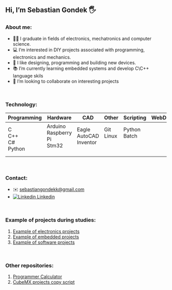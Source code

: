 
##  Hi, I’m Sebastian Gondek 🖐️

### About me:
- 👨‍🎓 I graduate in fields of electronics, mechatronics and computer science.
- 💻 I’m interested in DIY projects associated with programming, electronics and mechanics.
- 🔧 I like designing, programming and building new devices.  
- 📚 I’m currently learning embedded systems and develop C\C++ language skils
- 👀 I’m looking to collaborate on interesting projects

<br>

### Technology:

| Programming | Hardware | CAD | Other | Scripting | WebDev | Simulation |
|-------------|----------|-----|-------|---------- |--------|------------|
|C <br> C++ <br> C# <br> Python|Arduino <br> Raspberry Pi <br> Stm32 <br><br>|Eagle <br> AutoCAD <br> Inventor <br><br>|Git <br> Linux <br><br><br>|Python <br> Batch <br><br><br>|

<br>

### Contact: 
- ✉️ sebastiangondekk@gmail.com
- [![Linkedin](https://i.stack.imgur.com/gVE0j.png)  Linkedin](https://www.linkedin.com/in/sebastiangondek)


<br>

### Example of projects during studies:
1. [Example of electronics projects](https://github.com/sebgone/SmallProjects)
2. [Example of embedded projects](https://github.com/sebgone/MediumProjects)
3. [Example of software projects](https://github.com/sebgone/SoftwareProjects)

<br>

### Other repositories:
1. [Programmer Calculator](https://github.com/sebgone/ProgrammerCalculatorApp)
2. [CubeMX projects copy script](https://github.com/sebgone/CubeMXCopy)
